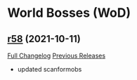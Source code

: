 # <DBM> World Bosses (WoD)

## [r58](https://github.com/DeadlyBossMods/DBM-WoD/tree/r58) (2021-10-11)
[Full Changelog](https://github.com/DeadlyBossMods/DBM-WoD/compare/r57...r58) [Previous Releases](https://github.com/DeadlyBossMods/DBM-WoD/releases)

- updated scanformobs  
